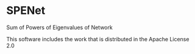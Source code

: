 # SPENet

Sum of Powers of Eigenvalues of Network

This software includes the work that is distributed in the Apache License 2.0
